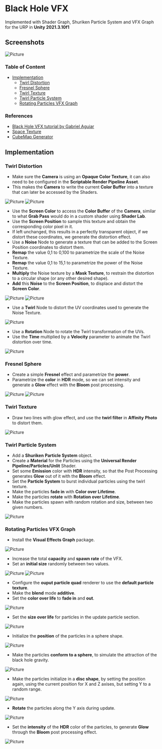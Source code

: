 # Black Hole VFX

Implemented with Shader Graph, Shuriken Particle System and VFX Graph for the URP in **Unity 2021.3.10f1**

## Screenshots

![Picture](./docs/21.jpg)

### Table of Content

- [Implementation](#implementation)
  - [Twirl Distortion](#twirl-distortion)
  - [Fresnel Sphere](#fresnel-sphere)
  - [Twirl Texture](#twirl-texture)
  - [Twirl Particle System](#twirl-particle-system)
  - [Rotating Particles VFX Graph](#rotating-particles-vfx-graph)

### References

- [Black Hole VFX tutorial by Gabriel Aguiar](https://www.youtube.com/watch?v=FlE8e1JwVzs)
- [Space Texture](https://unsplash.com/photos/-hI5dX2ObAs)
- [CubeMap Generator](https://jonaszeitler.se/cubemap-toastmap-generator/)

## Implementation

### Twirl Distortion

- Make sure the **Camera** is using an **Opaque Color Texture**, it can also need to be configured in the **Scriptable Render Pipeline Asset**.
- This makes the **Camera** to write the current **Color Buffer** into a texture that can later be accessed by the Shaders.

![Picture](./docs/1.jpg)
![Picture](./docs/2.jpg)

- Use the **Screen Color** to access the **Color Buffer** of the **Camera**, similar to what **Grab Pass** would do in a custom shader using **Shader Lab**.
- Use the **Screen Position** to sample this texture and obtain the corresponding color pixel in it.
- If left unchanged, this results in a perfectly transparent object, if we distort these coordinates, we generate the distortion effect.
- Use a **Noise** Node to generate a texture that can be added to the Screen Position coordinates to distort them.
- **Remap** the value 0,1 to 0,100 to parametrize the scale of the Noise Texture.
- **Remap** the value 0,1 to 15,1 to parametrize the power of the Noise Texture.
- **Multiply** the Noise texture by a **Mask Texture**, to restrain the distortion to a circular shape (or any other desired shape).
- **Add** this **Noise** to the **Screen Position**, to displace and distort the **Screen Color**.

![Picture](./docs/3.jpg)
![Picture](./docs/4.jpg)

- Use a **Twirl** Node to distort the UV coordinates used to generate the Noise Texture.

![Picture](./docs/5.jpg)

- Use a **Rotation** Node to rotate the Twirl transformation of the UVs.
- Use the **Time** multiplied by a **Velocity** parameter to animate the Twirl distortion over time.

![Picture](./docs/6.jpg)

### Fresnel Sphere

- Create a simple **Fresnel** effect and parametrize the **power**.
- Parametrize the **color** in **HDR** mode, so we can set intensity and generate a **Glow** effect with the **Bloom** post processing.

![Picture](./docs/7.jpg)
![Picture](./docs/8.jpg)

### Twirl Texture

- Draw two lines with glow effect, and use the **twirl filter** in **Affinity** **Photo** to distort them.

![Picture](./docs/9.jpg)

### Twirl Particle System

- Add a **Shuriken** **Particle System** object.
- Create a **Material** for the Particles using the **Universal Render Pipeline/Particles/Unlit** Shader.
- Set some **Emission** color with **HDR** intensity, so that the Post Processing generates **Glow** out of it with the **Bloom** effect.
- Set the **Particle System** to burst individual particles using the twirl texture.
- Make the particles **fade in** with **Color over Lifetime**.
- Make the particles **rotate** with **Rotation over Lifetime**.
- Make the particles spawn with random rotation and size, between two given numbers.

![Picture](./docs/10.jpg)

### Rotating Particles VFX Graph

- Install the **Visual Effects Graph** package.

![Picture](./docs/11.jpg)

- Increase the total **capacity** and **spawn rate** of the VFX.
- Set an **initial size** randomly between two values.

![Picture](./docs/12.jpg)
![Picture](./docs/13.jpg)

- Configure the **ouput particle quad** renderer to use the **default particle texture**.
- Make the **blend** mode **additive**.
- Set the **color over life** to **fade in** and **out**.

![Picture](./docs/14.jpg)

- Set the **size over life** for particles in the update particle section.

![Picture](./docs/15.jpg)

- Initialize the **position** of the particles in a sphere shape.

![Picture](./docs/16.jpg)

- Make the particles **conform to a sphere**, to simulate the attraction of the black hole gravity.

![Picture](./docs/17.jpg)

- Make the particles initialize in a **disc shape**, by setting the position again, using the current position for X and Z axises, but setting Y to a random range.

![Picture](./docs/18.jpg)

- **Rotate** the particles along the Y axis during update.

![Picture](./docs/19.jpg)

- Set the **intensity** of the **HDR** color of the particles, to generate **Glow** through the **Bloom** post processing effect.

![Picture](./docs/20.jpg)
